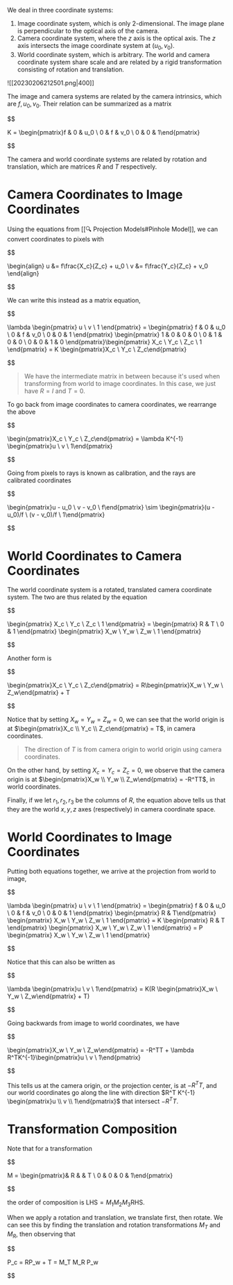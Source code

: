 

We deal in three coordinate systems:
1. Image coordinate system, which is only 2-dimensional. The image plane is perpendicular to the optical axis of the camera.
2. Camera coordinate system, where the $z$ axis is the optical axis. The $z$ axis intersects the image coordinate system at $(u_0, v_0)$.
3. World coordinate system, which is arbitrary. The world and camera coordinate system share scale and are related by a rigid transformation consisting of rotation and translation.

![[20230206212501.png|400]]

The image and camera systems are related by the camera intrinsics, which are $f, u_0, v_0$. Their relation can be summarized as a matrix 

$$

K = \begin{pmatrix}f & 0 & u_0 \\ 0 & f & v_0 \\ 0 & 0 & 1\end{pmatrix}

$$

The camera and world coordinate systems are related by rotation and translation, which are matrices $R$ and $T$ respectively.

# Camera Coordinates to Image Coordinates
Using the equations from [[🔍 Projection Models#Pinhole Model]], we can convert coordinates to pixels with 

$$

\begin{align} u &= f\frac{X_c}{Z_c} + u_0 \\ v &= f\frac{Y_c}{Z_c} + v_0 \end{align}

$$

We can write this instead as a matrix equation, 

$$

\lambda \begin{pmatrix} u \\ v \\ 1 \end{pmatrix} = \begin{pmatrix} f & 0 & u_0 \\ 0 & f & v_0 \\ 0 & 0 & 1 \end{pmatrix} \begin{pmatrix} 1 & 0 & 0 & 0 \\ 0 & 1 & 0 & 0 \\ 0 & 0 & 1 & 0 \end{pmatrix}\begin{pmatrix} X_c \\ Y_c \\ Z_c \\ 1 \end{pmatrix} = K \begin{pmatrix}X_c \\ Y_c \\ Z_c\end{pmatrix}

$$

> We have the intermediate matrix in between because it's used when transforming from world to image coordinates. In this case, we just have $R = I$ and $T = 0$.

To go back from image coordinates to camera coordinates, we rearrange the above 

$$

\begin{pmatrix}X_c \\ Y_c \\ Z_c\end{pmatrix} = \lambda K^{-1} \begin{pmatrix}u \\ v \\ 1\end{pmatrix}

$$

Going from pixels to rays is known as calibration, and the rays are calibrated coordinates 

$$

\begin{pmatrix}u - u_0 \\ v - v_0 \\ f\end{pmatrix} \sim \begin{pmatrix}(u - u_0)/f \\ (v - v_0)/f \\ 1\end{pmatrix}

$$

# World Coordinates to Camera Coordinates
The world coordinate system is a rotated, translated camera coordinate system. The two are thus related by the equation 

$$

\begin{pmatrix} X_c \\ Y_c \\ Z_c \\ 1 \end{pmatrix} = \begin{pmatrix} R & T \\ 0 & 1 \end{pmatrix} \begin{pmatrix} X_w \\ Y_w \\ Z_w \\ 1 \end{pmatrix}

$$

Another form is 

$$

\begin{pmatrix}X_c \\ Y_c \\ Z_c\end{pmatrix} = R\begin{pmatrix}X_w \\ Y_w \\ Z_w\end{pmatrix} + T

$$

Notice that by setting $X_w = Y_w = Z_w = 0$, we can see that the world origin is at $\begin{pmatrix}X_c \\ Y_c \\ Z_c\end{pmatrix} = T$, in camera coordinates.
> The direction of $T$ is from camera origin to world origin using camera coordinates.

On the other hand, by setting $X_c = Y_c = Z_c = 0$, we observe that the camera origin is at $\begin{pmatrix}X_w \\ Y_w \\ Z_w\end{pmatrix} = -R^TT$, in world coordinates.

Finally, if we let $r_1, r_2, r_3$ be the columns of $R$, the equation above tells us that they are the world $x, y, z$ axes (respectively) in camera coordinate space.

# World Coordinates to Image Coordinates
Putting both equations together, we arrive at the projection from world to image, 

$$

\lambda \begin{pmatrix} u \\ v \\ 1 \end{pmatrix} = \begin{pmatrix} f & 0 & u_0 \\ 0 & f & v_0 \\ 0 & 0 & 1 \end{pmatrix} \begin{pmatrix} R & T\end{pmatrix} \begin{pmatrix} X_w \\ Y_w \\ Z_w \\ 1 \end{pmatrix} = K \begin{pmatrix} R & T \end{pmatrix} \begin{pmatrix} X_w \\ Y_w \\ Z_w \\ 1 \end{pmatrix} = P \begin{pmatrix} X_w \\ Y_w \\ Z_w \\ 1 \end{pmatrix}

$$

Notice that this can also be written as 

$$

\lambda \begin{pmatrix}u \\ v \\ 1\end{pmatrix} = K(R \begin{pmatrix}X_w \\ Y_w \\ Z_w\end{pmatrix} + T)

$$

Going backwards from image to world coordinates, we have 

$$

\begin{pmatrix}X_w \\ Y_w \\ Z_w\end{pmatrix} = -R^TT + \lambda R^TK^{-1}\begin{pmatrix}u \\ v \\ 1\end{pmatrix}

$$

This tells us at the camera origin, or the projection center, is at $-R^TT$, and our world coordinates go along the line with direction $R^T K^{-1} \begin{pmatrix}u \\ v \\ 1\end{pmatrix}$ that intersect $-R^TT$.

# Transformation Composition
Note that for a transformation 

$$

M = \begin{pmatrix}& R & & T \\ 0 & 0 & 0 & 1\end{pmatrix}

$$

the order of composition is $\text{LHS} = M_1 M_2 M_3 \text{RHS}$.

When we apply a rotation and translation, we translate first, then rotate. We can see this by finding the translation and rotation transformations $M_T$ and $M_R$, then observing that 

$$

P_c = RP_w + T = M_T M_R P_w

$$


